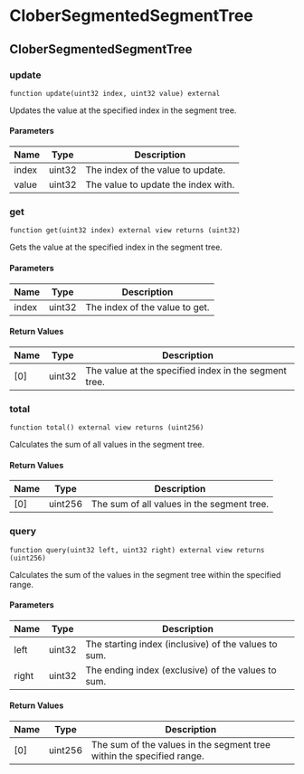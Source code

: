 # CloberSegmentedSegmentTree

## CloberSegmentedSegmentTree

### update

```solidity
function update(uint32 index, uint32 value) external
```

Updates the value at the specified index in the segment tree.

#### Parameters

| Name | Type | Description |
| ---- | ---- | ----------- |
| index | uint32 | The index of the value to update. |
| value | uint32 | The value to update the index with. |

### get

```solidity
function get(uint32 index) external view returns (uint32)
```

Gets the value at the specified index in the segment tree.

#### Parameters

| Name | Type | Description |
| ---- | ---- | ----------- |
| index | uint32 | The index of the value to get. |

#### Return Values

| Name | Type | Description |
| ---- | ---- | ----------- |
| [0] | uint32 | The value at the specified index in the segment tree. |

### total

```solidity
function total() external view returns (uint256)
```

Calculates the sum of all values in the segment tree.

#### Return Values

| Name | Type | Description |
| ---- | ---- | ----------- |
| [0] | uint256 | The sum of all values in the segment tree. |

### query

```solidity
function query(uint32 left, uint32 right) external view returns (uint256)
```

Calculates the sum of the values in the segment tree within the specified range.

#### Parameters

| Name | Type | Description |
| ---- | ---- | ----------- |
| left | uint32 | The starting index (inclusive) of the values to sum. |
| right | uint32 | The ending index (exclusive) of the values to sum. |

#### Return Values

| Name | Type | Description |
| ---- | ---- | ----------- |
| [0] | uint256 | The sum of the values in the segment tree within the specified range. |

